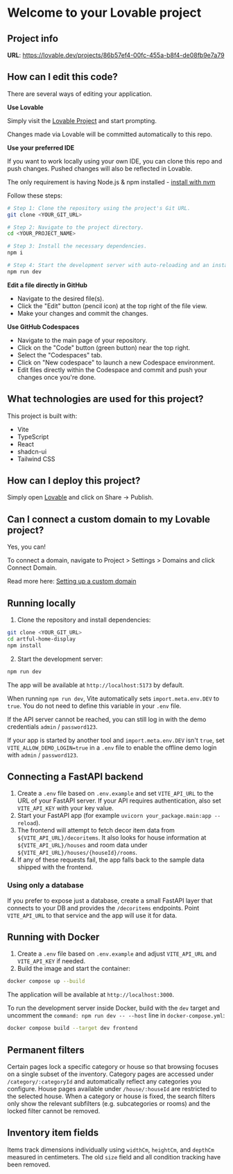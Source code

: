 # Welcome to your Lovable project

## Project info

**URL**: https://lovable.dev/projects/86b57ef4-00fc-455a-b8f4-de08fb9e7a79

## How can I edit this code?

There are several ways of editing your application.

**Use Lovable**

Simply visit the [Lovable Project](https://lovable.dev/projects/86b57ef4-00fc-455a-b8f4-de08fb9e7a79) and start prompting.

Changes made via Lovable will be committed automatically to this repo.

**Use your preferred IDE**

If you want to work locally using your own IDE, you can clone this repo and push changes. Pushed changes will also be reflected in Lovable.

The only requirement is having Node.js & npm installed - [install with nvm](https://github.com/nvm-sh/nvm#installing-and-updating)

Follow these steps:

```sh
# Step 1: Clone the repository using the project's Git URL.
git clone <YOUR_GIT_URL>

# Step 2: Navigate to the project directory.
cd <YOUR_PROJECT_NAME>

# Step 3: Install the necessary dependencies.
npm i

# Step 4: Start the development server with auto-reloading and an instant preview.
npm run dev
```

**Edit a file directly in GitHub**

- Navigate to the desired file(s).
- Click the "Edit" button (pencil icon) at the top right of the file view.
- Make your changes and commit the changes.

**Use GitHub Codespaces**

- Navigate to the main page of your repository.
- Click on the "Code" button (green button) near the top right.
- Select the "Codespaces" tab.
- Click on "New codespace" to launch a new Codespace environment.
- Edit files directly within the Codespace and commit and push your changes once you're done.

## What technologies are used for this project?

This project is built with:

- Vite
- TypeScript
- React
- shadcn-ui
- Tailwind CSS

## How can I deploy this project?

Simply open [Lovable](https://lovable.dev/projects/86b57ef4-00fc-455a-b8f4-de08fb9e7a79) and click on Share -> Publish.

## Can I connect a custom domain to my Lovable project?

Yes, you can!

To connect a domain, navigate to Project > Settings > Domains and click Connect Domain.

Read more here: [Setting up a custom domain](https://docs.lovable.dev/tips-tricks/custom-domain#step-by-step-guide)

## Running locally

1. Clone the repository and install dependencies:

```bash
git clone <YOUR_GIT_URL>
cd artful-home-display
npm install
```

2. Start the development server:

```bash
npm run dev
```

The app will be available at `http://localhost:5173` by default.

When running `npm run dev`, Vite automatically sets `import.meta.env.DEV` to
`true`. You do not need to define this variable in your `.env` file.

If the API server cannot be reached, you can still log in with the demo
credentials `admin` / `password123`.

If your app is started by another tool and `import.meta.env.DEV` isn't `true`,
set `VITE_ALLOW_DEMO_LOGIN=true` in a `.env` file to enable the offline demo
login with `admin` / `password123`.

## Connecting a FastAPI backend

1. Create a `.env` file based on `.env.example` and set `VITE_API_URL` to the URL of your FastAPI server. If your API requires authentication, also set `VITE_API_KEY` with your key value.
2. Start your FastAPI app (for example `uvicorn your_package.main:app --reload`).
3. The frontend will attempt to fetch decor item data from `${VITE_API_URL}/decoritems`.
   It also looks for house information at `${VITE_API_URL}/houses` and room data
   under `${VITE_API_URL}/houses/{houseId}/rooms`.
4. If any of these requests fail, the app falls back to the sample data shipped
   with the frontend.

### Using only a database

If you prefer to expose just a database, create a small FastAPI layer that
connects to your DB and provides the `/decoritems` endpoints. Point `VITE_API_URL`
to that service and the app will use it for data.

## Running with Docker

1. Create a `.env` file based on `.env.example` and adjust `VITE_API_URL` and `VITE_API_KEY` if needed.
2. Build the image and start the container:

```bash
docker compose up --build
```

The application will be available at `http://localhost:3000`.

To run the development server inside Docker, build with the `dev` target and
uncomment the `command: npm run dev -- --host` line in `docker-compose.yml`:

```bash
docker compose build --target dev frontend
```

## Permanent filters

Certain pages lock a specific category or house so that browsing focuses on a single subset of the inventory. Category pages are accessed under `/category/:categoryId` and automatically reflect any categories you configure. House pages available under `/house/:houseId` are restricted to the selected house. When a category or house is fixed, the search filters only show the relevant subfilters (e.g. subcategories or rooms) and the locked filter cannot be removed.

## Inventory item fields

Items track dimensions individually using `widthCm`, `heightCm`, and `depthCm` measured in centimeters. The old `size` field and all condition tracking have been removed.
